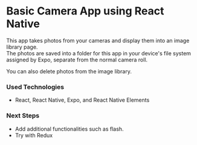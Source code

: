 # Basic Camera App using React Native

This app takes photos from your cameras and display them into an image library page. <br/>
The photos are saved into a folder for this app in your device's file system assigned by Expo, separate from the normal camera roll.

You can also delete photos from the image library.

### Used Technologies
- React, React Native, Expo, and React Native Elements 

### Next Steps
- Add additional functionalities such as flash.
- Try with Redux
